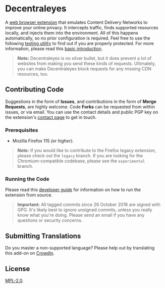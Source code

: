 # Decentraleyes

A [web browser extension](https://decentraleyes.org) that emulates Content Delivery Networks to improve your online privacy. It intercepts traffic, finds supported resources locally, and injects them into the environment. All of this happens automatically, so no prior configuration is required. Feel free to use the following [testing utility](https://decentraleyes.org/test/) to find out if you are properly protected. For more information, please read this [basic introduction](https://git.synz.io/Synzvato/decentraleyes/wikis/Simple-Introduction).

> **Note:** Decentraleyes is no silver bullet, but it does prevent a lot of websites from making you send these kinds of requests. Ultimately, you can make Decentraleyes block requests for any missing CDN resources, too.

## Contributing Code

Suggestions in the form of **Issues**, and contributions in the form of **Merge Requests**, are highly welcome. Code **Forks** can be requested from within issues, or via email. You can use the contact details and public PGP key on the extension's [contact page](https://decentraleyes.org/contact/) to get in touch.

### Prerequisites

* Mozilla Firefox 115 *(or higher)*.

> **Note:** If you would like to contribute to the Firefox legacy extension, please check out the ```legacy``` branch. If you are looking for the Chromium-compatible codebase, please see the ```experimental``` branch.

### Running the Code

Please read this [developer guide](https://developer.mozilla.org/en-US/Add-ons/WebExtensions/Your_first_WebExtension#Trying_it_out) for information on how to run the extension from source.

> **Important:** All tagged commits since 26 October 2016 are signed with GPG. It's likely best to ignore unsigned commits, unless you really know what you're doing. Please send an email if you have any questions or security concerns.

## Submitting Translations

Do you master a non-supported language? Please help out by translating this add-on on [Crowdin](https://crowdin.com/project/decentraleyes).

## License

[MPL-2.0](https://www.mozilla.org/MPL/2.0).
